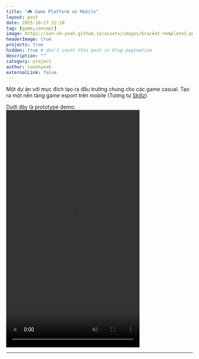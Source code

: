 ```yaml
---
title: "🎮 Game Platform on Mobile"
layout: post
date: 2015-10-17 22:10
tag: [game,concept]
image: https://son-oh-yeah.github.io/assets/images/bracket-template1.png
headerImage: true
projects: true
hidden: true # don't count this post in blog pagination
description: ""
category: project
author: sonohyeah
externalLink: false
---
```


Một dự án với mục đích tạo ra đấu trường chung cho các game casual. Tạo ra một nền tảng game esport trên mobile (Tương tự [Skillz](http://corp.skillz.com/))

Dưới đây là prototype demo:
<video src="https://son-oh-yeah.github.io/assets/images/concept.mp4" width="360" height="640" style ="margin: auto" controls preload></video>

---





